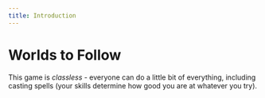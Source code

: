 ```yaml
---
title: Introduction
---
```


# Worlds to Follow

This game is _classless_ - everyone can do a little bit of everything, including casting spells (your skills determine how good you are at whatever you try).
